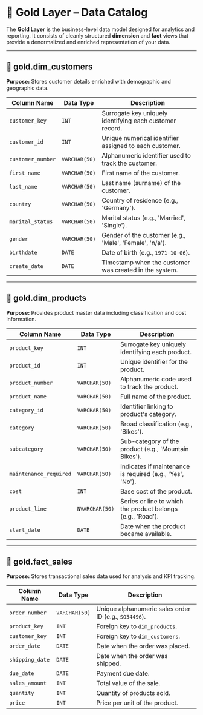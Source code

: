 # 📘 Gold Layer – Data Catalog

The **Gold Layer** is the business-level data model designed for analytics and reporting. It consists of cleanly structured **dimension** and **fact** views that provide a denormalized and enriched representation of your data.

---

## 📁 gold.dim_customers

**Purpose:** Stores customer details enriched with demographic and geographic data.

| Column Name       | Data Type      | Description                                                                 |
|-------------------|----------------|-----------------------------------------------------------------------------|
| `customer_key`    | `INT`          | Surrogate key uniquely identifying each customer record.                    |
| `customer_id`     | `INT`          | Unique numerical identifier assigned to each customer.                      |
| `customer_number` | `VARCHAR(50)` | Alphanumeric identifier used to track the customer.                         |
| `first_name`      | `VARCHAR(50)` | First name of the customer.                                                 |
| `last_name`       | `VARCHAR(50)` | Last name (surname) of the customer.                                        |
| `country`         | `VARCHAR(50)` | Country of residence (e.g., 'Germany').                                     |
| `marital_status`  | `VARCHAR(50)` | Marital status (e.g., 'Married', 'Single').                                 |
| `gender`          | `VARCHAR(50)` | Gender of the customer (e.g., 'Male', 'Female', 'n/a').                     |
| `birthdate`       | `DATE`         | Date of birth (e.g., `1971-10-06`).                                         |
| `create_date`     | `DATE`         | Timestamp when the customer was created in the system.                      |

---

## 📁 gold.dim_products

**Purpose:** Provides product master data including classification and cost information.

| Column Name            | Data Type      | Description                                                                 |
|------------------------|----------------|-----------------------------------------------------------------------------|
| `product_key`          | `INT`          | Surrogate key uniquely identifying each product.                            |
| `product_id`           | `INT`          | Unique identifier for the product.                                          |
| `product_number`       | `VARCHAR(50)` | Alphanumeric code used to track the product.                                |
| `product_name`         | `VARCHAR(50)` | Full name of the product.                                                   |
| `category_id`          | `VARCHAR(50)` | Identifier linking to product's category.                                   |
| `category`             | `VARCHAR(50)` | Broad classification (e.g., 'Bikes').                                       |
| `subcategory`          | `VARCHAR(50)` | Sub-category of the product (e.g., 'Mountain Bikes').                       |
| `maintenance_required` | `VARCHAR(50)` | Indicates if maintenance is required (e.g., 'Yes', 'No').                   |
| `cost`                 | `INT`          | Base cost of the product.                                                   |
| `product_line`         | `NVARCHAR(50)` | Series or line to which the product belongs (e.g., 'Road').                 |
| `start_date`           | `DATE`         | Date when the product became available.                                     |

---

## 📁 gold.fact_sales

**Purpose:** Stores transactional sales data used for analysis and KPI tracking.

| Column Name     | Data Type      | Description                                                                 |
|------------------|----------------|-----------------------------------------------------------------------------|
| `order_number`   | `VARCHAR(50)` | Unique alphanumeric sales order ID (e.g., `SO54496`).                       |
| `product_key`    | `INT`          | Foreign key to `dim_products`.                                              |
| `customer_key`   | `INT`          | Foreign key to `dim_customers`.                                             |
| `order_date`     | `DATE`         | Date when the order was placed.                                             |
| `shipping_date`  | `DATE`         | Date when the order was shipped.                                            |
| `due_date`       | `DATE`         | Payment due date.                                                           |
| `sales_amount`   | `INT`          | Total value of the sale.                                                    |
| `quantity`       | `INT`          | Quantity of products sold.                                                  |
| `price`          | `INT`          | Price per unit of the product.                                              |


